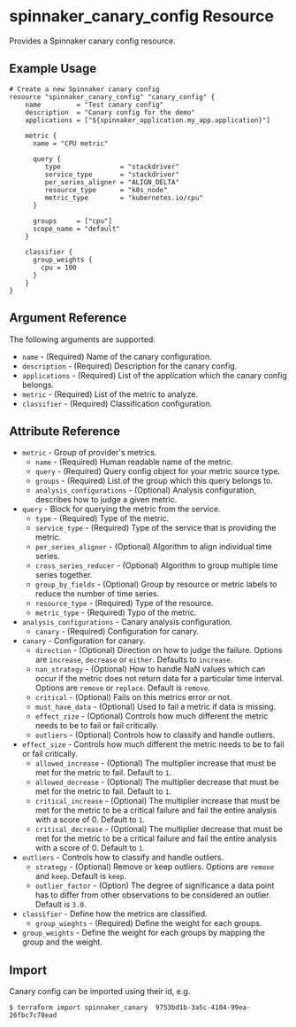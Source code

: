 # spinnaker_canary_config Resource

Provides a Spinnaker canary config resource.

## Example Usage

```hcl
# Create a new Spinnaker canary config
resource "spinnaker_canary_config" "canary_config" {
    name         = "Test canary config"
    description  = "Canary config for the demo"
    applications = ["${spinnaker_application.my_app.application}"]
    
    metric {
      name = "CPU metric"
      
      query {
         type               = "stackdriver"
         service_type       = "stackdriver"
         per_series_aligner = "ALIGN_DELTA"
         resource_type      = "k8s_node"
         metric_type        = "kubernetes.io/cpu"
      }
      
      groups     = ["cpu"]
      scope_name = "default"
    }
          
    classifier {
      group_weights {
        cpu = 100
      }
    }
}
```

## Argument Reference

The following arguments are supported:

* `name` - (Required) Name of the canary configuration.
* `description` - (Required) Description for the canary config.
* `applications` - (Required) List of the application which the canary config belongs.
* `metric` - (Required) List of the metric to analyze.
* `classifier` - (Required) Classification configuration.
  
## Attribute Reference 

* `metric` - Group of provider's metrics.
    * `name` - (Required) Human readable name of the metric.
    * `query` - (Required) Query config object for your metric source type.
    * `groups` - (Required) List of the group which this query belongs to.
    * `analysis_configurations` - (Optional) Analysis configuration, describes how to judge a given metric.
* `query` - Block for querying the metric from the service.
    * `type` - (Required) Type of the metric.
    * `service_type` - (Required) Type of the service that is providing the metric.
    * `per_series_aligner` - (Optional) Algorithm to align individual time series.
    * `cross_series_reducer` - (Optional) Algorithm to group multiple time series together.
    * `group_by_fields` - (Optional) Group by resource or metric labels to reduce the number of time series.
    * `resource_type` - (Required) Type of the resource.
    * `metric_type` - (Required) Typo of the metric.
 * `analysis_configurations` - Canary analysis configuration.
    * `canary` - (Required) Configuration for canary.
 * `canary` - Configuration for canary.
    * `direction` - (Optional) Direction on how to judge the failure. Options are `increase`, `decrease` or `either`. Defaults to `increase`.
    * `nan_strategy` - (Optional) How to handle NaN values which can occur if the metric does not return data for a particular time interval. Options are `remove` or `replace`. Default is `remove`.
    * `critical` - (Optional) Fails on this metrics error or not.
    * `must_have_data` - (Optional) Used to fail a metric if data is missing.
    * `effect_zize` - (Optional) Controls how much different the metric needs to be to fail or fail critically.
    * `outliers` - (Optional) Controls how to classify and handle outliers.
 * `effect_size` - Controls how much different the metric needs to be to fail or fail critically.
    * `allowed_increase` - (Optional) The multiplier increase that must be met for the metric to fail. Default to `1`.
    * `allowed_decrease` - (Optional) The multiplier decrease that must be met for the metric to fail. Default to `1`.
    * `critical_increase` - (Optional) The multiplier increase that must be met for the metric to be a critical failure and fail the entire analysis with a score of 0. Default to `1`.
    * `critical_decrease` - (Optional)  The multiplier decrease that must be met for the metric to be a critical failure and fail the entire analysis with a score of 0. Default to `1`.
 * `outliers` -  Controls how to classify and handle outliers.
    * `strategy` - (Optional) Remove or keep outliers. Options are `remove` and `keep`. Default is `keep`.
    * `outlier_factor` - (Option) The degree of significance a data point has to differ from other observations to be considered an outlier. Default is `3.0`.
 * `classifier` - Define how the metrics are classified.
    * `group_wieghts` - (Required) Define the weight for each groups.
 * `group_weights` - Define the weight for each groups by mapping the group and the weight.

## Import

Canary config can be imported using their id, e.g.

```
$ terraform import spinnaker_canary  9753bd1b-3a5c-4104-99ea-26fbc7c78ead
```
